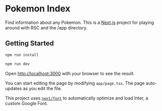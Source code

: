 # Pokemon Index

Find information about any Pokemon.
This is a [Next.js](https://nextjs.org/) project for playing around with RSC and the /app directory.

## Getting Started

```bash
npm run install
```

```bash
npm run dev
```

Open [http://localhost:3000](http://localhost:3000) with your browser to see the result.

You can start editing the page by modifying `app/page.tsx`. The page auto-updates as you edit the file.

This project uses [`next/font`](https://nextjs.org/docs/basic-features/font-optimization) to automatically optimize and load Inter, a custom Google Font.
